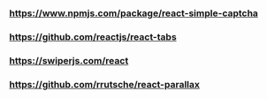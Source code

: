 ### https://www.npmjs.com/package/react-simple-captcha

### https://github.com/reactjs/react-tabs

### https://swiperjs.com/react

### https://github.com/rrutsche/react-parallax